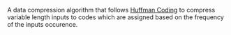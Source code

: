 A data compression algorithm that follows [Huffman Coding]([url](https://www.geeksforgeeks.org/huffman-coding-greedy-algo-3/)) to compress variable length inputs to codes which are assigned based on the frequency of the inputs occurence.
